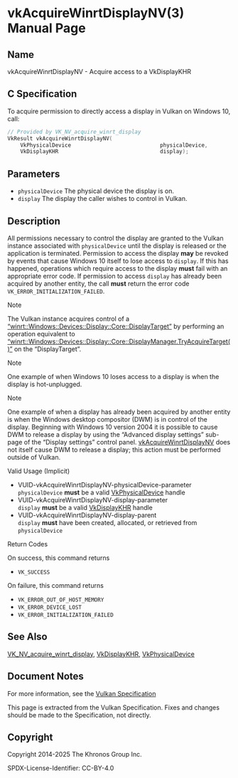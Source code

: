 # vkAcquireWinrtDisplayNV(3) Manual Page

## Name

vkAcquireWinrtDisplayNV - Acquire access to a VkDisplayKHR



## [](#_c_specification)C Specification

To acquire permission to directly access a display in Vulkan on Windows 10, call:

```c++
// Provided by VK_NV_acquire_winrt_display
VkResult vkAcquireWinrtDisplayNV(
    VkPhysicalDevice                            physicalDevice,
    VkDisplayKHR                                display);
```

## [](#_parameters)Parameters

- `physicalDevice` The physical device the display is on.
- `display` The display the caller wishes to control in Vulkan.

## [](#_description)Description

All permissions necessary to control the display are granted to the Vulkan instance associated with `physicalDevice` until the display is released or the application is terminated. Permission to access the display **may** be revoked by events that cause Windows 10 itself to lose access to `display`. If this has happened, operations which require access to the display **must** fail with an appropriate error code. If permission to access `display` has already been acquired by another entity, the call **must** return the error code `VK_ERROR_INITIALIZATION_FAILED`.

Note

The Vulkan instance acquires control of a [“winrt::Windows::Devices::Display::Core::DisplayTarget”](https://docs.microsoft.com/en-us/uwp/api/windows.devices.display.core.displaytarget) by performing an operation equivalent to [“winrt::Windows::Devices::Display::Core::DisplayManager.TryAcquireTarget()”](https://docs.microsoft.com/en-us/uwp/api/windows.devices.display.core.displaymanager.tryacquiretarget) on the “DisplayTarget”.

Note

One example of when Windows 10 loses access to a display is when the display is hot-unplugged.

Note

One example of when a display has already been acquired by another entity is when the Windows desktop compositor (DWM) is in control of the display. Beginning with Windows 10 version 2004 it is possible to cause DWM to release a display by using the “Advanced display settings” sub-page of the “Display settings” control panel. [vkAcquireWinrtDisplayNV](https://registry.khronos.org/vulkan/specs/latest/man/html/vkAcquireWinrtDisplayNV.html) does not itself cause DWM to release a display; this action must be performed outside of Vulkan.

Valid Usage (Implicit)

- [](#VUID-vkAcquireWinrtDisplayNV-physicalDevice-parameter)VUID-vkAcquireWinrtDisplayNV-physicalDevice-parameter  
  `physicalDevice` **must** be a valid [VkPhysicalDevice](https://registry.khronos.org/vulkan/specs/latest/man/html/VkPhysicalDevice.html) handle
- [](#VUID-vkAcquireWinrtDisplayNV-display-parameter)VUID-vkAcquireWinrtDisplayNV-display-parameter  
  `display` **must** be a valid [VkDisplayKHR](https://registry.khronos.org/vulkan/specs/latest/man/html/VkDisplayKHR.html) handle
- [](#VUID-vkAcquireWinrtDisplayNV-display-parent)VUID-vkAcquireWinrtDisplayNV-display-parent  
  `display` **must** have been created, allocated, or retrieved from `physicalDevice`

Return Codes

On success, this command returns

- `VK_SUCCESS`

On failure, this command returns

- `VK_ERROR_OUT_OF_HOST_MEMORY`
- `VK_ERROR_DEVICE_LOST`
- `VK_ERROR_INITIALIZATION_FAILED`

## [](#_see_also)See Also

[VK\_NV\_acquire\_winrt\_display](https://registry.khronos.org/vulkan/specs/latest/man/html/VK_NV_acquire_winrt_display.html), [VkDisplayKHR](https://registry.khronos.org/vulkan/specs/latest/man/html/VkDisplayKHR.html), [VkPhysicalDevice](https://registry.khronos.org/vulkan/specs/latest/man/html/VkPhysicalDevice.html)

## [](#_document_notes)Document Notes

For more information, see the [Vulkan Specification](https://registry.khronos.org/vulkan/specs/latest/html/vkspec.html#vkAcquireWinrtDisplayNV)

This page is extracted from the Vulkan Specification. Fixes and changes should be made to the Specification, not directly.

## [](#_copyright)Copyright

Copyright 2014-2025 The Khronos Group Inc.

SPDX-License-Identifier: CC-BY-4.0